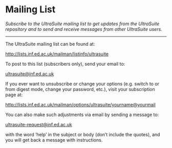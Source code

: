 # Mailing List

*Subscribe to the UltraSuite mailing list to get updates from the UltraSuite repository and to send and receive messages from other UltraSuite users.*

------

The UltraSuite mailing list can be found at:

http://lists.inf.ed.ac.uk/mailman/listinfo/ultrasuite

To post to this list (subscribers only), send your email to:

[ultrasuite@inf.ed.ac.uk](mailto:ultrasuite@inf.ed.ac.uk)

If you ever want to unsubscribe or change your options (e.g. switch to or from digest mode, change your password, etc.), visit your subscription page at:

http://lists.inf.ed.ac.uk/mailman/options/ultrasuite/yourname@yourmail

You can also make such adjustments via email by sending a message to:

[ultrasuite-request@inf.ed.ac.uk](mailto:ultrasuite-request@inf.ed.ac.uk?subject=help)

with the word ‘help’ in the subject or body (don’t include the quotes), and you will get back a message with instructions.

